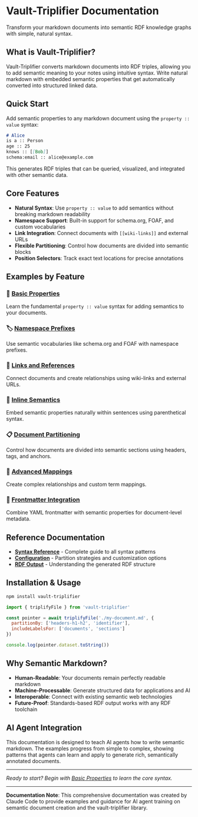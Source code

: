 # Vault-Triplifier Documentation

Transform your markdown documents into semantic RDF knowledge graphs with simple, natural syntax.

## What is Vault-Triplifier?

Vault-Triplifier converts markdown documents into RDF triples, allowing you to add semantic meaning to your notes using intuitive syntax. Write natural markdown with embedded semantic properties that get automatically converted into structured linked data.

## Quick Start

Add semantic properties to any markdown document using the `property :: value` syntax:

```markdown
# Alice
is a :: Person
age :: 25
knows :: [[Bob]]
schema:email :: alice@example.com
```

This generates RDF triples that can be queried, visualized, and integrated with other semantic data.

## Core Features

- **Natural Syntax**: Use `property :: value` to add semantics without breaking markdown readability
- **Namespace Support**: Built-in support for schema.org, FOAF, and custom vocabularies
- **Link Integration**: Connect documents with `[[wiki-links]]` and external URLs
- **Flexible Partitioning**: Control how documents are divided into semantic blocks
- **Position Selectors**: Track exact text locations for precise annotations

## Examples by Feature

### 📝 [Basic Properties](examples/01-basic-properties.md)
Learn the fundamental `property :: value` syntax for adding semantics to your documents.

### 🏷️ [Namespace Prefixes](examples/02-namespace-prefixes.md)
Use semantic vocabularies like schema.org and FOAF with namespace prefixes.

### 🔗 [Links and References](examples/03-links-and-references.md)
Connect documents and create relationships using wiki-links and external URLs.

### 💬 [Inline Semantics](examples/04-inline-semantics.md)
Embed semantic properties naturally within sentences using parenthetical syntax.

### 📋 [Document Partitioning](examples/05-document-partitioning.md)
Control how documents are divided into semantic sections using headers, tags, and anchors.

### 🔄 [Advanced Mappings](examples/06-advanced-mappings.md)
Create complex relationships and custom term mappings.

### 📄 [Frontmatter Integration](examples/07-frontmatter-integration.md)
Combine YAML frontmatter with semantic properties for document-level metadata.

## Reference Documentation

- **[Syntax Reference](syntax-reference.md)** - Complete guide to all syntax patterns
- **[Configuration](configuration.md)** - Partition strategies and customization options  
- **[RDF Output](rdf-output.md)** - Understanding the generated RDF structure

## Installation & Usage

```bash
npm install vault-triplifier
```

```javascript
import { triplifyFile } from 'vault-triplifier'

const pointer = await triplifyFile('./my-document.md', {
  partitionBy: ['headers-h1-h2', 'identifier'],
  includeLabelsFor: ['documents', 'sections']
})

console.log(pointer.dataset.toString())
```

## Why Semantic Markdown?

- **Human-Readable**: Your documents remain perfectly readable markdown
- **Machine-Processable**: Generate structured data for applications and AI
- **Interoperable**: Connect with existing semantic web technologies
- **Future-Proof**: Standards-based RDF output works with any RDF toolchain

## AI Agent Integration

This documentation is designed to teach AI agents how to write semantic markdown. The examples progress from simple to complex, showing patterns that agents can learn and apply to generate rich, semantically annotated documents.

---

*Ready to start? Begin with [Basic Properties](examples/01-basic-properties.md) to learn the core syntax.*

---

**Documentation Note**: This comprehensive documentation was created by Claude Code to provide examples and guidance for AI agent training on semantic document creation and the vault-triplifier library.
